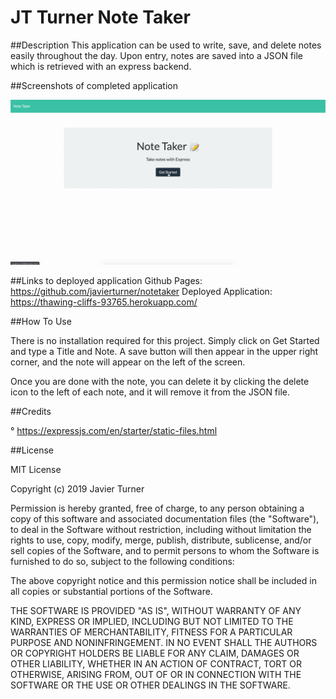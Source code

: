 # JT Turner Note Taker

##Description
This application can be used to write, save, and delete notes easily throughout the day. Upon entry, notes are saved into a JSON file which is retrieved with an express backend.

##Screenshots of completed application

![Note Taking Application](develop/public/assets/images/NoteTakerApp.gif)


##Links to deployed application
Github Pages: https://github.com/javierturner/notetaker
Deployed Application: https://thawing-cliffs-93765.herokuapp.com/

##How To Use

There is no installation required for this project. Simply click on Get Started and type a Title and Note. A save button will then appear in the upper right corner, and the note will appear on the left of the screen.

Once you are done with the note, you can delete it by clicking the delete icon to the left of each note, and it will remove it from the JSON file.


##Credits

° https://expressjs.com/en/starter/static-files.html


##License

MIT License

Copyright (c) 2019 Javier Turner

Permission is hereby granted, free of charge, to any person obtaining a copy
of this software and associated documentation files (the "Software"), to deal
in the Software without restriction, including without limitation the rights
to use, copy, modify, merge, publish, distribute, sublicense, and/or sell
copies of the Software, and to permit persons to whom the Software is
furnished to do so, subject to the following conditions:

The above copyright notice and this permission notice shall be included in all
copies or substantial portions of the Software.

THE SOFTWARE IS PROVIDED "AS IS", WITHOUT WARRANTY OF ANY KIND, EXPRESS OR
IMPLIED, INCLUDING BUT NOT LIMITED TO THE WARRANTIES OF MERCHANTABILITY,
FITNESS FOR A PARTICULAR PURPOSE AND NONINFRINGEMENT. IN NO EVENT SHALL THE
AUTHORS OR COPYRIGHT HOLDERS BE LIABLE FOR ANY CLAIM, DAMAGES OR OTHER
LIABILITY, WHETHER IN AN ACTION OF CONTRACT, TORT OR OTHERWISE, ARISING FROM,
OUT OF OR IN CONNECTION WITH THE SOFTWARE OR THE USE OR OTHER DEALINGS IN THE
SOFTWARE.